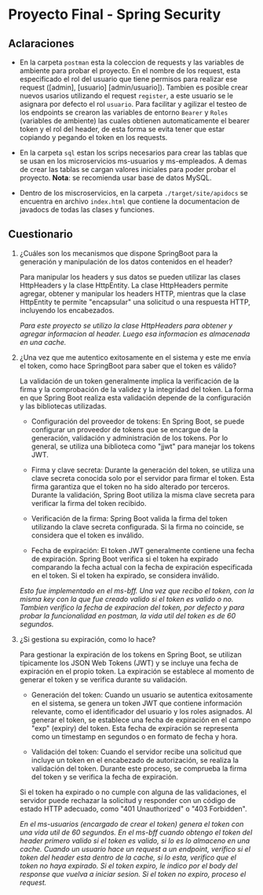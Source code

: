 # Proyecto Final - Spring Security

## Aclaraciones
- En la carpeta `postman` esta la coleccion de requests y las variables de ambiente para probar el proyecto. En el nombre de los request, esta especificado el rol del usuario que tiene permisos para realizar ese request ([admin], [usuario] [admin/usuario]). Tambien es posible crear nuevos usarios utilizando el request `register`, a este usuario se le asignara por defecto el rol `usuario`. Para facilitar y agilizar el testeo de los endpoints se crearon las variables de entorno `Bearer` y `Roles` (variables de ambiente) las cuales obtienen automaticamente el bearer token y el rol del header, de esta forma se evita tener que estar copiando y pegando el token en los requests.

- En la carpeta `sql` estan los scrips necesarios para crear las tablas que se usan en los microservicios ms-usuarios y ms-empleados. A demas de crear las tablas se cargan valores iniciales para poder probar el proyecto. __Nota__: se recomienda usar base de datos MySQL.

- Dentro de los miscroservicios, en la carpeta `./target/site/apidocs` se encuentra en archivo `index.html` que contiene la documentacion de javadocs de todas las clases y funciones.


## Cuestionario

1. ¿Cuáles son los mecanismos que dispone SpringBoot para la generación y manipulación de los datos contenidos en el header?

    Para manipular los headers y sus datos se pueden utilizar las clases HttpHeaders y la clase HttpEntity. La clase HttpHeaders permite agregar, obtener y manipular los headers HTTP, mientras que la clase HttpEntity te permite "encapsular" una solicitud o una respuesta HTTP, incluyendo los encabezados.

    _Para este proyecto se utilizo la clase HttpHeaders para obtener y agregar informacion al header. Luego esa informacion es almacenada en una cache._

2. ¿Una vez que me autentico exitosamente en el sistema y este me envía el token, como hace SpringBoot para saber que el token es válido?

    La validación de un token generalmente implica la verificación de la firma y la comprobación de la validez y la integridad del token. La forma en que Spring Boot realiza esta validación depende de la configuración y las bibliotecas utilizadas.

    - Configuración del proveedor de tokens: En Spring Boot, se puede configurar un proveedor de tokens que se encargue de la generación, validación y administración de los tokens. Por lo general, se utiliza una biblioteca como "jjwt" para manejar los tokens JWT.
    
    - Firma y clave secreta: Durante la generación del token, se utiliza una clave secreta conocida solo por el servidor para firmar el token. Esta firma garantiza que el token no ha sido alterado por terceros. Durante la validación, Spring Boot utiliza la misma clave secreta para verificar la firma del token recibido.

    - Verificación de la firma: Spring Boot valida la firma del token utilizando la clave secreta configurada. Si la firma no coincide, se considera que el token es inválido.

    - Fecha de expiración: El token JWT generalmente contiene una fecha de expiración. Spring Boot verifica si el token ha expirado comparando la fecha actual con la fecha de expiración especificada en el token. Si el token ha expirado, se considera inválido.

    _Esto fue implementado en el ms-bff. Una vez que recibo el token, con la misma key con la que fue creado valido si el token es valido o no. Tambien verifico la fecha de expiracion del token, por defecto y para probar la funcionalidad en postman, la vida util del token es de 60 segundos._

3. ¿Si gestiona su expiración, como lo hace?

    Para gestionar la expiración de los tokens en Spring Boot, se utilizan típicamente los JSON Web Tokens (JWT) y se incluye una fecha de expiración en el propio token. La expiración se establece al momento de generar el token y se verifica durante su validación.

    - Generación del token: Cuando un usuario se autentica exitosamente en el sistema, se genera un token JWT que contiene información relevante, como el identificador del usuario y los roles asignados. Al generar el token, se establece una fecha de expiración en el campo "exp" (expiry) del token. Esta fecha de expiración se representa como un timestamp en segundos o en formato de fecha y hora.

    - Validación del token: Cuando el servidor recibe una solicitud que incluye un token en el encabezado de autorización, se realiza la validación del token. Durante este proceso, se comprueba la firma del token y se verifica la fecha de expiración.

    Si el token ha expirado o no cumple con alguna de las validaciones, el servidor puede rechazar la solicitud y responder con un código de estado HTTP adecuado, como "401 Unauthorized" o "403 Forbidden".

    _En el ms-usuarios (encargado de crear el token) genera el token con una vida util de 60 segundos. En el ms-bff cuando obtengo el token del header primero valido si el token es valido, si lo es lo almaceno en una cache. Cuando un usuario hace un request a un endpoint, verifico si el token del header esta dentro de la cache, si lo esta, verifico que el token no haya expirado. Si el token expiro, le indico por el body del response que vuelva a iniciar sesion. Si el token no expiro, proceso el request._